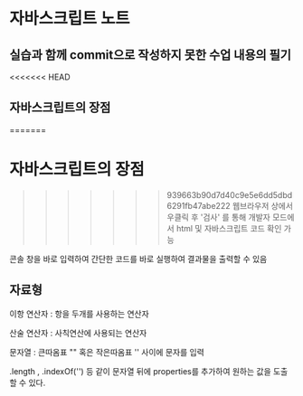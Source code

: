 자바스크립트 노트
================

실습과 함께 commit으로 작성하지 못한 수업 내용의 필기
--------------------------------------------------

<<<<<<< HEAD
## 자바스크립트의 장점
=======
# 자바스크립트의 장점
>>>>>>> 939663b90d7d40c9e5e6dd5dbd6291fb47abe222
웹브라우저 상에서 우클릭 후 '검사' 를 통해 개발자 모드에서 html 및 자바스크립트 코드 확인 가능

콘솔 창을 바로 입력하여 간단한 코드를 바로 실행하여 결과물을 출력할 수 있음


## 자료형

이항 연산자 : 항을 두개를 사용하는 연산자

산술 연산자 : 사칙연산에 사용되는 연산자

문자열 : 큰따옴표 "" 혹은 작은따옴표 '' 사이에 문자를 입력

.length , .indexOf('') 등 같이 문자열 뒤에 properties를 추가하여 원하는 값을 도출할 수 있다.
